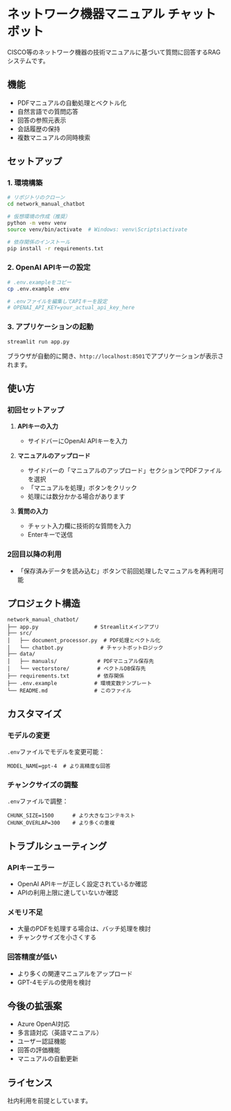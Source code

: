 # ネットワーク機器マニュアル チャットボット

CISCO等のネットワーク機器の技術マニュアルに基づいて質問に回答するRAGシステムです。

## 機能

- PDFマニュアルの自動処理とベクトル化
- 自然言語での質問応答
- 回答の参照元表示
- 会話履歴の保持
- 複数マニュアルの同時検索

## セットアップ

### 1. 環境構築

```bash
# リポジトリのクローン
cd network_manual_chatbot

# 仮想環境の作成（推奨）
python -m venv venv
source venv/bin/activate  # Windows: venv\Scripts\activate

# 依存関係のインストール
pip install -r requirements.txt
```

### 2. OpenAI APIキーの設定

```bash
# .env.exampleをコピー
cp .env.example .env

# .envファイルを編集してAPIキーを設定
# OPENAI_API_KEY=your_actual_api_key_here
```

### 3. アプリケーションの起動

```bash
streamlit run app.py
```

ブラウザが自動的に開き、`http://localhost:8501`でアプリケーションが表示されます。

## 使い方

### 初回セットアップ

1. **APIキーの入力**
   - サイドバーにOpenAI APIキーを入力

2. **マニュアルのアップロード**
   - サイドバーの「マニュアルのアップロード」セクションでPDFファイルを選択
   - 「マニュアルを処理」ボタンをクリック
   - 処理には数分かかる場合があります

3. **質問の入力**
   - チャット入力欄に技術的な質問を入力
   - Enterキーで送信

### 2回目以降の利用

- 「保存済みデータを読み込む」ボタンで前回処理したマニュアルを再利用可能

## プロジェクト構造

```
network_manual_chatbot/
├── app.py                  # Streamlitメインアプリ
├── src/
│   ├── document_processor.py  # PDF処理とベクトル化
│   └── chatbot.py            # チャットボットロジック
├── data/
│   ├── manuals/             # PDFマニュアル保存先
│   └── vectorstore/         # ベクトルDB保存先
├── requirements.txt         # 依存関係
├── .env.example            # 環境変数テンプレート
└── README.md               # このファイル
```

## カスタマイズ

### モデルの変更

`.env`ファイルでモデルを変更可能：
```
MODEL_NAME=gpt-4  # より高精度な回答
```

### チャンクサイズの調整

`.env`ファイルで調整：
```
CHUNK_SIZE=1500      # より大きなコンテキスト
CHUNK_OVERLAP=300    # より多くの重複
```

## トラブルシューティング

### APIキーエラー
- OpenAI APIキーが正しく設定されているか確認
- APIの利用上限に達していないか確認

### メモリ不足
- 大量のPDFを処理する場合は、バッチ処理を検討
- チャンクサイズを小さくする

### 回答精度が低い
- より多くの関連マニュアルをアップロード
- GPT-4モデルの使用を検討

## 今後の拡張案

- Azure OpenAI対応
- 多言語対応（英語マニュアル）
- ユーザー認証機能
- 回答の評価機能
- マニュアルの自動更新

## ライセンス

社内利用を前提としています。